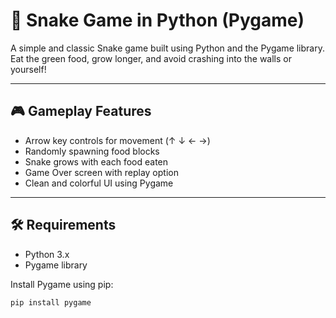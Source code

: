# 🐍 Snake Game in Python (Pygame)

A simple and classic Snake game built using Python and the Pygame library. Eat the green food, grow longer, and avoid crashing into the walls or yourself!

---

## 🎮 Gameplay Features

- Arrow key controls for movement (↑ ↓ ← →)
- Randomly spawning food blocks
- Snake grows with each food eaten
- Game Over screen with replay option
- Clean and colorful UI using Pygame

---

## 🛠️ Requirements

- Python 3.x
- Pygame library

Install Pygame using pip:
```bash
pip install pygame
